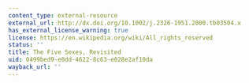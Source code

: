 ```yaml
---
content_type: external-resource
external_url: http://dx.doi.org/10.1002/j.2326-1951.2000.tb03504.x
has_external_license_warning: true
license: https://en.wikipedia.org/wiki/All_rights_reserved
status: ''
title: The Five Sexes, Revisited
uid: 0499bed9-e0dd-4622-8c63-e028e2af10da
wayback_url: ''
---
```

